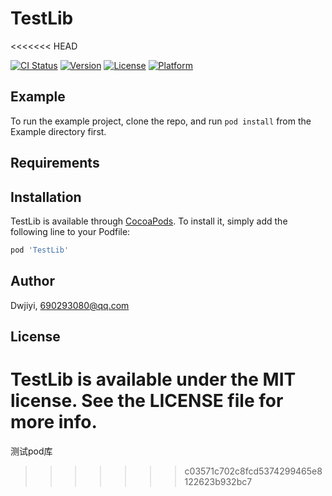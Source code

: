 # TestLib
<<<<<<< HEAD

[![CI Status](https://img.shields.io/travis/Dwjiyi/TestLib.svg?style=flat)](https://travis-ci.org/Dwjiyi/TestLib)
[![Version](https://img.shields.io/cocoapods/v/TestLib.svg?style=flat)](https://cocoapods.org/pods/TestLib)
[![License](https://img.shields.io/cocoapods/l/TestLib.svg?style=flat)](https://cocoapods.org/pods/TestLib)
[![Platform](https://img.shields.io/cocoapods/p/TestLib.svg?style=flat)](https://cocoapods.org/pods/TestLib)

## Example

To run the example project, clone the repo, and run `pod install` from the Example directory first.

## Requirements

## Installation

TestLib is available through [CocoaPods](https://cocoapods.org). To install
it, simply add the following line to your Podfile:

```ruby
pod 'TestLib'
```

## Author

Dwjiyi, 690293080@qq.com

## License

TestLib is available under the MIT license. See the LICENSE file for more info.
=======
测试pod库
>>>>>>> c03571c702c8fcd5374299465e8122623b932bc7
